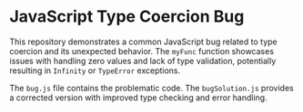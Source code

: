 # JavaScript Type Coercion Bug

This repository demonstrates a common JavaScript bug related to type coercion and its unexpected behavior. The `myFunc` function showcases issues with handling zero values and lack of type validation, potentially resulting in `Infinity` or `TypeError` exceptions.

The `bug.js` file contains the problematic code. The `bugSolution.js` provides a corrected version with improved type checking and error handling. 